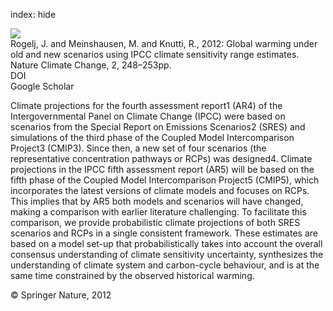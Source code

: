 index: hide

<div class="Citation">
    <div class="Citation-thumb CitationThumb-linked"  data-href="https://doi.org/10.1038/nclimate1385">
      <img src="https://static.claimspace.cloud/climate-study-static/refs/thumbs/10/Rogelj_et_al_2012-thumb.png" />
    </div>

  <div class="Citation-body">
    <div class="Citation-text">Rogelj, J.	 and Meinshausen, M. and Knutti, R., 2012: Global warming under old and new scenarios using IPCC climate sensitivity range estimates. <span class="Article-journal">Nature Climate Change, </span><span class="Article-volume">2, </span>248–253pp.</div>
    <div class="Citation-links">
      <div class="CitationLink" data-href="https://doi.org/10.1038/nclimate1385">
        <div class="CitationLink-icon CitationLink-Doi"></div>
        <div class="CitationLink-text">DOI</div>
      </div>
      <div class="CitationLink" data-href="https://scholar.google.com/scholar?q=10.1038/nclimate1385">
        <div class="CitationLink-icon CitationLink-Scholar"></div>
        <div class="CitationLink-text">Google Scholar</div>
      </div>
    </div>
  </div>
</div>

Climate projections for the fourth assessment report1 (AR4) of the Intergovernmental Panel on Climate Change (IPCC) were based on scenarios from the Special Report on Emissions Scenarios2 (SRES) and simulations of the third phase of the Coupled Model Intercomparison Project3 (CMIP3). Since then, a new set of four scenarios (the representative concentration pathways or RCPs) was designed4. Climate projections in the IPCC fifth assessment report (AR5) will be based on the fifth phase of the Coupled Model Intercomparison Project5 (CMIP5), which incorporates the latest versions of climate models and focuses on RCPs. This implies that by AR5 both models and scenarios will have changed, making a comparison with earlier literature challenging. To facilitate this comparison, we provide probabilistic climate projections of both SRES scenarios and RCPs in a single consistent framework. These estimates are based on a model set-up that probabilistically takes into account the overall consensus understanding of climate sensitivity uncertainty, synthesizes the understanding of climate system and carbon-cycle behaviour, and is at the same time constrained by the observed historical warming.

<div class="Citation-copy">
&copy; Springer Nature, 2012
</div>